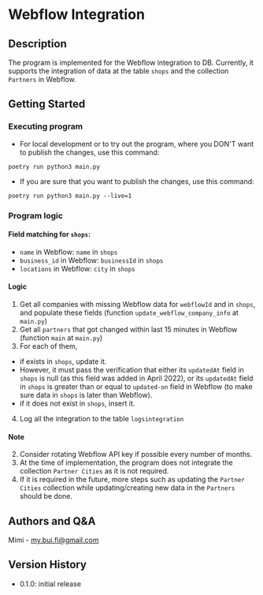 # Webflow Integration

## Description

The program is implemented for the Webflow integration to DB. Currently, it supports the integration of data at the table `shops` and the collection `Partners` in Webflow.

## Getting Started

### Executing program

- For local development or to try out the program, where you DON'T want to publish the changes, use this command:

```
poetry run python3 main.py
```

- If you are sure that you want to publish the changes, use this command:

```
poetry run python3 main.py --live=1
```

### Program logic

#### Field matching for `shops`:

- `name` in Webflow: `name` in `shops`
- `business_id` in Webflow: `businessId` in `shops`
- `locations` in Webflow: `city` in `shops`

#### Logic

1. Get all companies with missing Webflow data for `webflowId` and in `shops`, and populate these fields (function `update_webflow_company_info` at `main.py`)
2. Get all `partners` that got changed within last 15 minutes in Webflow (function `main` at `main.py`)
3. For each of them,

- if exists in `shops`, update it.
- However, it must pass the verification that either its `updatedAt` field in `shops` is null (as this field was added in April 2022), or its `updatedAt` field in `shops` is greater than or equal to `updated-on` field in Webflow (to make sure data in `shops` is later than Webflow).
- if it does not exist in `shops`, insert it.

4. Log all the integration to the table `logsintegration`

#### Note

2. Consider rotating Webflow API key if possible every number of months.
3. At the time of implementation, the program does not integrate the collection `Partner Cities` as it is not required.
4. If it is required in the future, more steps such as updating the `Partner Cities` collection while updating/creating new data in the `Partners` should be done.

## Authors and Q&A

Mimi - my.bui.fi@gmail.com

## Version History

- 0.1.0: initial release
